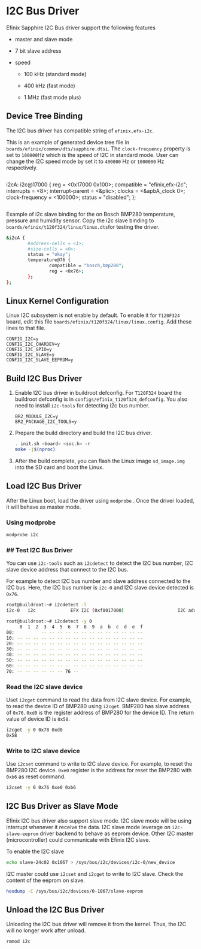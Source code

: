 # I2C Bus Driver

Efinix Sapphire I2C Bus driver support the following features

- master and slave mode

- 7 bit slave address

- speed
  
  - 100 kHz (standard mode)
  
  - 400 kHz (fast mode)
  
  - 1 MHz (fast mode plus)

## Device Tree Binding

The I2C bus driver has compatible string of `efinix,efx-i2c`.

This is an example of generated device tree file in `boards/efinix/common/dts/sapphire.dtsi`. The `clock-frequency` property is set to `100000`Hz which is the speed of I2C in standard mode. User can change the I2C speed mode by set it to `400000` Hz or `1000000` Hz respectively.

```

```

i2cA: i2c@17000 {
    reg = <0x17000 0x100>;
    compatible = "efinix,efx-i2c";
    interrupts = <8>;
    interrupt-parent = <&plic>;
    clocks = <&apbA_clock 0>;
    clock-frequency = <100000>;
    status = "disabled";
};

```

```

Example of i2c slave binding for the on Bosch BMP280 temperature, pressure and humidity sensor. Copy the i2c slave binding to `boards/efinix/t120f324/linux/linux.dts`for testing the driver.

```bash
&i2cA {
        #address-cells = <1>;
        #size-cells = <0>;
        status = "okay";
        temperature@76 {
                compatible = "bosch,bmp280";
                reg = <0x76>;
        };
};
```

## Linux Kernel Configuration

Linux I2C subsystem is not enable by default. To enable it for `T120F324` board, edit this file `boards/efinix/t120f324/linux/linux.config`. Add these lines to that file.

```kconfig
CONFIG_I2C=y
CONFIG_I2C_CHARDEV=y
CONFIG_I2C_GPIO=y
CONFIG_I2C_SLAVE=y
CONFIG_I2C_SLAVE_EEPROM=y
```

## Build I2C Bus Driver

1. Enable I2C bus driver in buildroot defconfig. For `T120F324` board the buildroot defconfig is in `configs/efinix_t120f324_defconfig`. You also need to install `i2c-tools` for detecting i2c bus number.
   
   ```
   BR2_MODULE_I2C=y
   BR2_PACKAGE_I2C_TOOLS=y
   ```

2. Prepare the build directory and build the I2C bus driver.
   
   ```bash
   . init.sh <board> <soc.h> -r
   make -j$(nproc)
   ```

3. After the build complete, you can flash the Linux image `sd_image.img` into the SD card and boot the Linux.

## Load I2C Bus Driver

After the Linux boot, load the driver using `modprobe` . Once the driver loaded, it will behave as master mode.

### Using modprobe

```bash
modprobe i2c
```

### ## Test I2C Bus Driver

You can use `i2c-tools` such as `i2cdetect` to detect the I2C bus number, I2C slave device address that connect to the I2C bus.

For example to detect I2C bus number and slave address connected to the I2C bus. Here, the I2C bus number is `i2c-0` and I2C slave device detected is `0x76`.

```bash
root@buildroot:~# i2cdetect -l
i2c-0   i2c             EFX I2C (0xf8017000)                    I2C adapter

root@buildroot:~# i2cdetect -y 0
     0  1  2  3  4  5  6  7  8  9  a  b  c  d  e  f
00:          -- -- -- -- -- -- -- -- -- -- -- -- -- 
10: -- -- -- -- -- -- -- -- -- -- -- -- -- -- -- -- 
20: -- -- -- -- -- -- -- -- -- -- -- -- -- -- -- -- 
30: -- -- -- -- -- -- -- -- -- -- -- -- -- -- -- -- 
40: -- -- -- -- -- -- -- -- -- -- -- -- -- -- -- -- 
50: -- -- -- -- -- -- -- -- -- -- -- -- -- -- -- -- 
60: -- -- -- -- -- -- -- -- -- -- -- -- -- -- -- -- 
70: -- -- -- -- -- -- 76 -- 
```

### Read the I2C slave device

Uset `i2cget` command to read the data from I2C slave device. For example, to read the device ID of BMP280 using `i2cget`. BMP280 has slave address of `0x76`. `0xd0` is the register address of BMP280 for the device ID. The return value of device ID is `0x58`.

```bash
i2cget -y 0 0x78 0xd0
0x58
```

### Write to I2C slave device

Use `i2cset` command to write to I2C slave device. For example, to reset the BMP280 I2C device. `0xe0` register is the address for reset the BMP280 with `0xb6` as reset command.

```bash
i2cset -y 0 0x76 0xe0 0xb6
```

## I2C Bus Driver as Slave Mode

Efinix I2C bus driver also support slave mode. I2C slave mode will be using interrupt whenever it receive the data. I2C slave mode leverage on `i2c-slave-eeprom` driver backend to behave as eeprom device. Other I2C master (microcontroller) could communicate with Efinix I2C slave.

To enable the I2C slave

```bash
echo slave-24c02 0x1067 > /sys/bus/i2c/devices/i2c-0/new_device
```

I2C master could use `i2cset` and `i2cget` to write to I2C slave. Check the content of the eeprom on slave.

```bash
hexdump -C /sys/bus/i2c/devices/0-1067/slave-eeprom
```

## Unload the I2C Bus Driver

Unloading the I2C bus driver will remove it from the kernel. Thus, the I2C will no longer work after unload.

```bash
rmmod i2c
```
